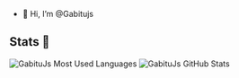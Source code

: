 - 👋 Hi, I’m @Gabitujs


## Stats 🔽

![GabituJs Most Used Languages](https://github-readme-stats.vercel.app/api/top-langs/?username=Gabitujs&theme=dark&layout=compact&show__progress=true)
![GabituJs GitHub Stats](https://github-readme-stats.vercel.app/api?username=Gabitujs&theme=dark&layout=compact&show_icons=true&count_private=true&line_height=18)

